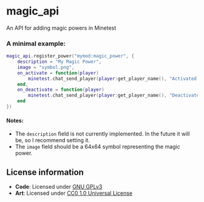 # magic_api
An API for adding magic powers in Minetest

### A minimal example:
```lua
magic_api.register_power("mymod:magic_power", {
    description = "My Magic Power",
    image = "symbol.png",
    on_activate = function(player)
        minetest.chat_send_player(player:get_player_name(), "Activated!")
    end,
    on_deactivate = function(player)
        minetest.chat_send_player(player:get_player_name(), "Deactivated.")
    end
})
```

#### Notes:
- The `description` field is not currently implemented. In the future it will be, so I recommend setting it.
- The `image` field should be a 64x64 symbol representing the magic power.

## License information
- **Code**: Licensed under [GNU GPLv3](LICENSE)
- **Art**: Licensed under [CC0 1.0 Universal License](ART_LICENSE)
